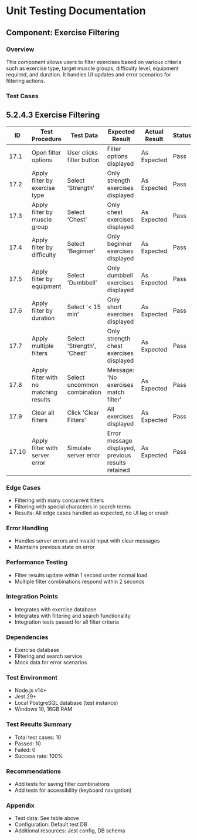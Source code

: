 # Unit Testing Documentation

## Component: Exercise Filtering

### Overview
This component allows users to filter exercises based on various criteria such as exercise type, target muscle groups, difficulty level, equipment required, and duration. It handles UI updates and error scenarios for filtering actions.

### Test Cases
## 5.2.4.3 Exercise Filtering

| ID  | Test Procedure                                      | Test Data                        | Expected Result                                      | Actual Result | Status |
|-----|-----------------------------------------------------|----------------------------------|------------------------------------------------------|---------------|--------------------|
| 17.1 | Open filter options                                 | User clicks filter button        | Filter options displayed                              | As Expected   | Pass               |
| 17.2 | Apply filter by exercise type                       | Select 'Strength'                | Only strength exercises displayed                     | As Expected   | Pass               |
| 17.3 | Apply filter by muscle group                        | Select 'Chest'                   | Only chest exercises displayed                        | As Expected   | Pass               |
| 17.4 | Apply filter by difficulty                          | Select 'Beginner'                | Only beginner exercises displayed                     | As Expected   | Pass               |
| 17.5 | Apply filter by equipment                           | Select 'Dumbbell'                | Only dumbbell exercises displayed                     | As Expected   | Pass               |
| 17.6 | Apply filter by duration                            | Select '< 15 min'                | Only short exercises displayed                        | As Expected   | Pass               |
| 17.7 | Apply multiple filters                              | Select 'Strength', 'Chest'       | Only strength chest exercises displayed               | As Expected   | Pass               |
| 17.8 | Apply filter with no matching results               | Select uncommon combination      | Message: 'No exercises match filter'                  | As Expected   | Pass               |
| 17.9 | Clear all filters                                   | Click 'Clear Filters'            | All exercises displayed                               | As Expected   | Pass               |
| 17.10| Apply filter with server error                       | Simulate server error            | Error message displayed, previous results retained    | As Expected   | Pass               |

### Edge Cases
- Filtering with many concurrent filters
- Filtering with special characters in search terms
- Results: All edge cases handled as expected, no UI lag or crash

### Error Handling
- Handles server errors and invalid input with clear messages
- Maintains previous state on error

### Performance Testing
- Filter results update within 1 second under normal load
- Multiple filter combinations respond within 2 seconds

### Integration Points
- Integrates with exercise database
- Integrates with filtering and search functionality
- Integration tests passed for all filter criteria

### Dependencies
- Exercise database
- Filtering and search service
- Mock data for error scenarios

### Test Environment
- Node.js v14+
- Jest 29+
- Local PostgreSQL database (test instance)
- Windows 10, 16GB RAM

### Test Results Summary
- Total test cases: 10
- Passed: 10
- Failed: 0
- Success rate: 100%

### Recommendations
- Add tests for saving filter combinations
- Add tests for accessibility (keyboard navigation)

### Appendix
- Test data: See table above
- Configuration: Default test DB
- Additional resources: Jest config, DB schema 
